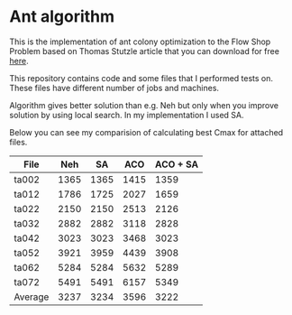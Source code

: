 # Ant algorithm
This is the implementation of ant colony optimization to the Flow Shop Problem based on Thomas Stutzle article that you can 
download for free [here](https://pdfs.semanticscholar.org/dec2/f4177b3beaf9d5400d5886c25fe1a98bbbc5.pdf "Here").

This repository contains code and some files that I performed tests on. These files have different number of jobs and machines.

Algorithm gives better solution than e.g. Neh but only when you improve solution by using local search. In my implementation I used SA.

Below you can see my comparision of calculating best Cmax for attached files.

File    | Neh        | SA         | ACO        | ACO + SA  
------  | ---------- | ---------- | ---------- | ----------
ta002   | 1365       | 1365       | 1415       | 1359
ta012   | 1786       | 1725       | 2027       | 1659
ta022   | 2150       | 2150       | 2513       | 2126
ta032   | 2882       | 2882       | 3118       | 2828
ta042   | 3023       | 3023       | 3468       | 3023
ta052   | 3921       | 3959       | 4439       | 3908
ta062   | 5284       | 5284       | 5632       | 5289
ta072   | 5491       | 5491       | 6157       | 5349
Average | 3237       | 3234       | 3596       | 3222

